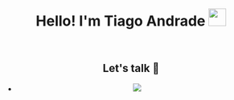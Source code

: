 <h1 align="center"><b>Hello! I'm Tiago Andrade </b><img src="https://media.giphy.com/media/hvRJCLFzcasrR4ia7z/giphy.gif" width="35"></h1>

<br>

<div id="header" align="center">
  <h2>Let's talk 📢</h2>
  <ul>
    <li>
      <a href="mailto: tiagobbandrade2704@gmail.com">
        <img src="https://img.shields.io/badge/Gmail-D14836?style=for-the-badge&logo=gmail&logoColor=white">
      </a>
  </ul>
</div>
